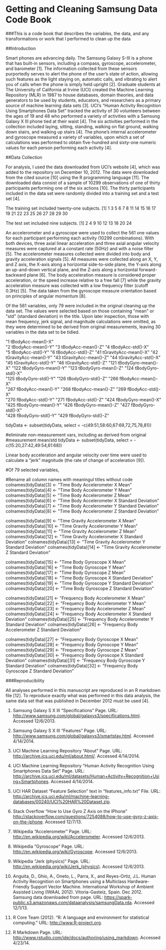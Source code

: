 Getting and Cleaning Samsung Data Code Book
===================


###This is a code book that describes the variables, the data, and any transformations or work that I performed to clean up the data


##Introduction

Smart phones are advancing daily. The Samsung Galaxy S-III is a phone that has built-in sensors, including a compass, gyroscope, accelerometer, and barometer [1]. The information collected from these sensors purportedly serves to alert the phone of the user’s state of action, allowing such features as the light staying on, automatic calls, and vibrating to alert you of calls when the phone is simply held upright [2]. Graduate students at The University of California at Irvine (UCI) created the Machine Learning Repository (MLR) in 1987 to house databases, domain theories, and data generators to be used by students, educators, and researchers as a primary source of machine learning data sets [3]. UCI’s “Human Activity Recognition Using Smartphones Data Set” tracked the activity of 30 volunteers between the ages of 19 and 48 who performed a variety of activities with a Samsung Galaxy X III phone tied at their waist [4]. The six activities performed in the collection included laying, sitting, standing, walking on flat ground, walking down stairs, and walking up stairs [4]. The phone’s internal accelerometer and gyroscope measured a variety of variables, upon which a set of calculations was performed to obtain five-hundred and sixty-one numeric values for each person performing each activity [4]. 

##Data Collection

For analysis, I used the data downloaded from UCI’s website [4], which was added to the repository on December 10, 2012. The data were downloaded from the cited source [10] using the R programming language [11]. The downloaded data consist of a sample of 10299 observations of one of thirty participants performing one of the six actions [10]. The thirty participants included in the data set were randomly divided into a training set and a test set [4]. 

The training set included twenty-one subjects.
[1]  1  3  5  6  7  8 11 14 15 16 17 19 21 22 23 25 26 27 28 29 30

The test set included nine subjects.
[1]  2  4  9 10 12 13 18 20 24

An accelerometer and a gyroscope were used to collect the 561 one values for each participant performing each activity (10299 combinations). With both devices, three axial linear acceleration and three axial angular velocity measures were captured at a constant rate (50Hz) and with a noise filter [5]. The accelerometer measures collected were divided into body and gravity acceleration signals [5]. All measures were collected along an X, Y, and Z axis, the X-axis along a horizontal side-to-side plane, the Y-axis along an up-and-down vertical plane, and the Z-axis along a horizontal forward-backward plane [6]. The body acceleration measure is considered proper acceleration, or the speed increase relative to a free fall [7] while the gravity acceleration measure was collected with a low frequency filter (cutoff 0.3Hz) [5]. The data taken from the gyroscope measure orientation based on principles of angular momentum [8]. 

Of the 561 variables, only 79 were included in the original cleaning up the data set. The values were selected based on those containing "mean" or "std" (standard deviation) in the title. Upon later inspection, those with mean frequency, jerk signal, and magnitude calculations were omitted, as they were determined to be derived from original measurements, leaving 30 variables in the data set to be tidied.

 "1 tBodyAcc-mean()-X"    
 "2 tBodyAcc-mean()-Y"     "3 tBodyAcc-mean()-Z"     "4 tBodyAcc-std()-X"     
 "5 tBodyAcc-std()-Y"      "6 tBodyAcc-std()-Z"      "41 tGravityAcc-mean()-X"
 "42 tGravityAcc-mean()-Y" "43 tGravityAcc-mean()-Z" "44 tGravityAcc-std()-X" 
 "45 tGravityAcc-std()-Y"  "46 tGravityAcc-std()-Z"  "121 tBodyGyro-mean()-X" 
 "122 tBodyGyro-mean()-Y"  "123 tBodyGyro-mean()-Z"  "124 tBodyGyro-std()-X"  
 "125 tBodyGyro-std()-Y"   "126 tBodyGyro-std()-Z"   "266 fBodyAcc-mean()-X"  
 "267 fBodyAcc-mean()-Y"   "268 fBodyAcc-mean()-Z"   "269 fBodyAcc-std()-X"   
 "270 fBodyAcc-std()-Y"    "271 fBodyAcc-std()-Z"    "424 fBodyGyro-mean()-X" 
 "425 fBodyGyro-mean()-Y"  "426 fBodyGyro-mean()-Z"  "427 fBodyGyro-std()-X"  
 "428 fBodyGyro-std()-Y"   "429 fBodyGyro-std()-Z" 

tidyData <- subset(tidyData, select = -c(49:51,58:60,67:69,72,75,78,81))

#eliminate non-measurement vars, including  as derived from original 
#measurement mean/std
tidyData <- subset(tidyData, select = -c(15:20,27:42,49:54,61:68))

Linear body acceleration and angular velocity over time were used to calculate a “jerk” magnitude (the rate of change of acceleration [9]).  


#Of 79 selected variables, 

 


#Rename all column names with meaningul titles without code
colnames(tidyData)[3] <- "Time Body Accelerometer X Mean"
colnames(tidyData)[4] <- "Time Body Accelerometer Y Mean"
colnames(tidyData)[5] <- "Time Body Accelerometer Z Mean"
colnames(tidyData)[6] <- "Time Body Accelerometer X Standard Deviation"
colnames(tidyData)[7] <- "Time Body Accelerometer Y Standard Deviation"
colnames(tidyData)[8] <- "Time Body Accelerometer Z Standard Deviation"

colnames(tidyData)[9] <- "Time Gravity Accelerometer X Mean"
colnames(tidyData)[10] <- "Time Gravity Accelerometer Y Mean"
colnames(tidyData)[11] <- "Time Gravity Accelerometer Z Mean"
colnames(tidyData)[12] <- "Time Gravity Accelerometer X Standard Deviation"
colnames(tidyData)[13] <- "Time Gravity Accelerometer Y Standard Deviation"
colnames(tidyData)[14] <- "Time Gravity Accelerometer Z Standard Deviation"

colnames(tidyData)[15] <- "Time Body Gyroscope X Mean"
colnames(tidyData)[16] <- "Time Body Gyroscope Y Mean"
colnames(tidyData)[17] <- "Time Body Gyroscope Z Mean"
colnames(tidyData)[18] <- "Time Body Gyroscope X Standard Deviation"
colnames(tidyData)[19] <- "Time Body Gyroscope Y Standard Deviation"
colnames(tidyData)[20] <- "Time Body Gyroscope Z Standard Deviation"

colnames(tidyData)[21] <- "Frequency Body Accelerometer X Mean"
colnames(tidyData)[22] <- "Frequency Body Accelerometer Y Mean"
colnames(tidyData)[23] <- "Frequency Body Accelerometer Z Mean"
colnames(tidyData)[24] <- "Frequency Body Accelerometer X Standard Deviation"
colnames(tidyData)[25] <- "Frequency Body Accelerometer Y Standard Deviation"
colnames(tidyData)[26] <- "Frequency Body Accelerometer Z Standard Deviation"

colnames(tidyData)[27] <- "Frequency Body Gyroscope X Mean"
colnames(tidyData)[28] <- "Frequency Body Gyroscope Y Mean"
colnames(tidyData)[29] <- "Frequency Body Gyroscope Z Mean"
colnames(tidyData)[30] <- "Frequency Body Gyroscope X Standard Deviation"
colnames(tidyData)[31] <- "Frequency Body Gyroscope Y Standard Deviation"
colnames(tidyData)[32] <- "Frequency Body Gyroscope Z Standard Deviation"




###Reproducibility

All analyses performed in this manuscript are reproduced in an R markdown file [12]. To reproduce exactly what was performed in this data analysis, the same data set that was published in December 2012 must be used [4].



1. Samsung Galaxy S X III “Specifications” Page. URL: http://www.samsung.com/global/galaxys3/specifications.html. Accessed 12/6/2013.

2. Samsung Galaxy S X III “Features” Page. URL:
http://www.samsung.com/global/galaxys3/smartstay.html. Accessed 4/14/2014.

3. UCI Machine Learning Repository “About” Page. URL: http://archive.ics.uci.edu/ml/about.html/. Accessed 4/14/2014.

4. UCI Machine Learning Repository “Human Activity Recognition Using Smartphones Data Set” Page. URL: http://archive.ics.uci.edu/ml/datasets/Human+Activity+Recognition+Using+Smartphones. Accessed 4/14/2014.

5. UCI HAR Dataset “Feature Selection” text in “features_info.txt” File. URL: http://archive.ics.uci.edu/ml/machine-learning-databases/00240/UCI%20HAR%20Dataset.zip.

6. Stack Overflow “How to Use Gyro Z Axis on the IPhone” http://stackoverflow.com/questions/7254088/how-to-use-gyro-z-axis-on-the-iphone. Accessed 12/7/13.

7. Wikipedia “Accelerometer” Page. URL: http://en.wikipedia.org/wiki/Accelerometer. Accessed 12/6/2013.

8. Wikipedia “Gyroscope” Page. URL: http://en.wikipedia.org/wiki/Gyroscope. Accessed 12/6/2013.

9. Wikipedia “Jerk (physics)” Page. URL: http://en.wikipedia.org/wiki/Jerk_(physics). Accessed 12/6/2013.

10. Anguita, D., Ghio, A., Oneto, L., Parra, X., and Reyes-Ortiz, J.L. Human Activity Recognition on Smartphones using a Multiclass Hardware-Friendly Support Vector Machine. International Workshop of Ambient Assisted Living (IWAAL 2012). Vitoria-Gasteiz, Spain. Dec 2012. Samsung data downloaded from page. URL: https://spark-public.s3.amazonaws.com/dataanalysis/samsungData.rda. Accessed 12/1/13.

11. R Core Team (2012). “R: A language and environment for statistical computing.” URL: http://www.R-project.org.

12. R Markdown Page. URL: http://www.rstudio.com/ide/docs/authoring/using_markdown. Accessed 4/23/14.
